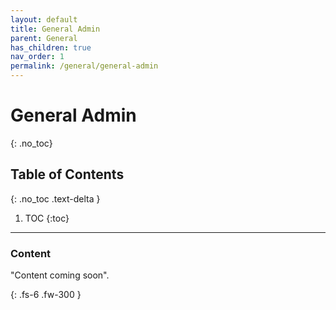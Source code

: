 ```yaml
---
layout: default
title: General Admin
parent: General
has_children: true
nav_order: 1
permalink: /general/general-admin
---
```


# General Admin
{: .no_toc}

## Table of Contents
{: .no_toc .text-delta }

1. TOC
{:toc}
---

### Content
"Content coming soon".

{: .fs-6 .fw-300 }
